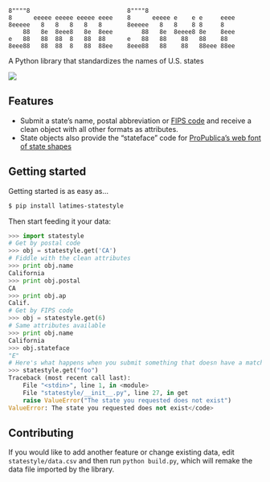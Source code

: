 <pre><code>8""""8                           8""""8                         
8      eeeee eeeee eeeee eeee    8      eeeee e    e e     eeee 
8eeeee   8   8   8   8   8       8eeeee   8   8    8 8     8    
    88   8e  8eee8   8e  8eee        88   8e  8eeee8 8e    8eee 
e   88   88  88  8   88  88      e   88   88    88   88    88   
8eee88   88  88  8   88  88ee    8eee88   88    88   88eee 88ee </code></pre>

A Python library that standardizes the names of U.S. states

[![](https://travis-ci.org/datadesk/latimes-statestyle.png)](https://travis-ci.org/datadesk/latimes-statestyle)

Features
--------

-   Submit a state’s name, postal abbreviation or [FIPS
    code](https://en.wikipedia.org/wiki/Federal_Information_Processing_Standards)
    and receive a clean object with all other formats as attributes.
-   State objects also provide the “stateface” code for [ProPublica’s
    web font of state shapes](http://propublica.github.com/stateface/)

Getting started
---------------

Getting started is as easy as…

```bash
$ pip install latimes-statestyle
```

Then start feeding it your data:

```python
>>> import statestyle
# Get by postal code
>>> obj = statestyle.get('CA')
# Fiddle with the clean attributes
>>> print obj.name
California
>>> print obj.postal
CA
>>> print obj.ap
Calif.
# Get by FIPS code
>>> obj = statestyle.get(6)
# Same attributes available
>>> print obj.name
California
>>> obj.stateface
"E"
# Here's what happens when you submit something that doesn have a match
>>> statestyle.get("foo")
Traceback (most recent call last):
    File "<stdin>", line 1, in <module>
    File "statestyle/__init__.py", line 27, in get
    raise ValueError("The state you requested does not exist")
ValueError: The state you requested does not exist</code>
```

Contributing
------------

If you would like to add another feature or change existing data, edit
`statestyle/data.csv` and then run `python build.py`, which will remake
the data file imported by the library.
